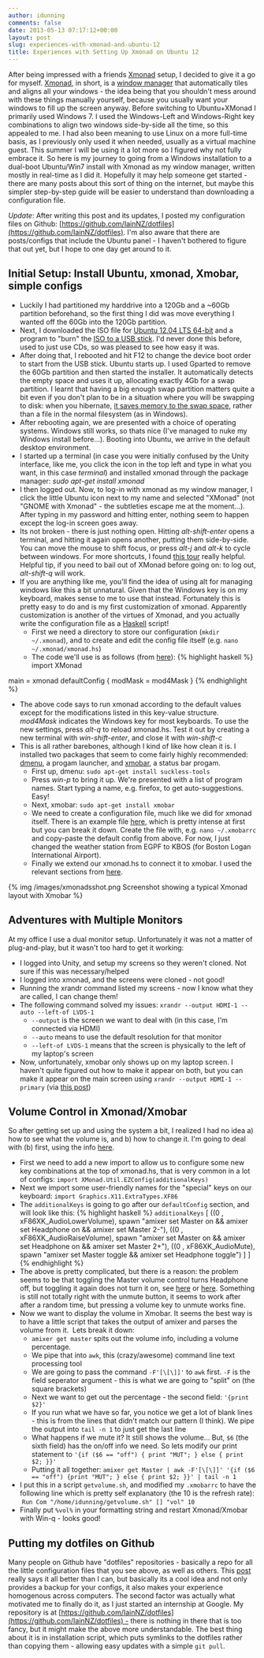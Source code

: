 ```yaml
---
author: idunning
comments: false
date: 2013-05-13 07:17:12+00:00
layout: post
slug: experiences-with-xmonad-and-ubuntu-12
title: Experiences with Setting Up Xmonad on Ubuntu 12
---
```


After being impressed with a friends [Xmonad](http://xmonad.org/) setup, I decided to give it a go for myself. [Xmonad](http://xmonad.org/), in short, is a [window manager](http://en.wikipedia.org/wiki/Window_manager) that automatically tiles and aligns all your windows - the idea being that you shouldn't mess around with these things manually yourself, because you usually want your windows to fill up the screen anyway. Before switching to Ubuntu+XMonad I primarily used Windows 7. I used the Windows-Left and Windows-Right key combinations to align two windows side-by-side all the time, so this appealed to me. I had also been meaning to use Linux on a more full-time basis, as I previously only used it when needed, usually as a virtual machine guest. This summer I will be using it a lot more so I figured why not fully embrace it. So here is my journey to going from a Windows installation to a dual-boot Ubuntu/Win7 install with Xmonad as my window manager, written mostly in real-time as I did it. Hopefully it may help someone get started - there are many posts about this sort of thing on the internet, but maybe this simpler step-by-step guide will be easier to understand than downloading a configuration file.

_Update_: After writing this post and its updates, I posted my configuration files on Github: [https://github.com/IainNZ/dotfiles](https://github.com/IainNZ/dotfiles). I'm also aware that there are posts/configs that include the Ubuntu panel - I haven't bothered to figure that out yet, but I hope to one day get around to it.

## Initial Setup: Install Ubuntu, xmonad, Xmobar, simple configs

  * Luckily I had partitioned my harddrive into a 120Gb and a ~60Gb partition beforehand, so the first thing I did was move everything I wanted off the 60Gb into the 120Gb partition.
  * Next, I downloaded the ISO file for [Ubuntu 12.04 LTS 64-bit](http://www.ubuntu.com/download/desktop) and a program to "burn" the [ISO to a USB stick](http://www.pendrivelinux.com/universal-usb-installer-easy-as-1-2-3/). I'd never done this before, used to just use CDs, so was pleased to see how easy it was.
  * After doing that, I rebooted and hit F12 to change the device boot order to start from the USB stick.
   Ubuntu starts up. I used Gparted to remove the 60Gb partition and then started the installer. It automatically detects the empty space and uses it up, allocating exactly 4Gb for a swap partition. I learnt that having a big enough swap partition matters quite a bit even if you don't plan to be in a situation where you will be swapping to disk: when you hibernate, [it saves memory to the swap space](http://www.howtogeek.com/113923/how-to-re-enable-hibernate-in-ubuntu-12.04/), rather than a file in the normal filesystem (as in Windows).
  * After rebooting again, we are presented with a choice of operating systems. Windows still works, so thats nice (I've managed to nuke my Windows install before...). Booting into Ubuntu, we arrive in the default desktop environment.
  * I started up a terminal (in case you were initially confused by the Unity interface, like me, you click the icon in the top left and type in what you want, in this case _terminal_) and installed xmonad through the package manager: _sudo apt-get install xmonad_
  * I then logged out. Now, to log-in with xmonad as my window manager, I click the little Ubuntu icon next to my name and selected "XMonad" (not "GNOME with Xmonad" - the subtleties escape me at the moment...). After typing in my password and hitting enter, nothing seem to happen except the log-in screen goes away.
  * Its not broken - there is just nothing open. Hitting _alt-shift-enter_ opens a terminal, and hitting it again opens another, putting them side-by-side. You can move the mouse to shift focus, or press _alt-j_ and _alt-k_ to cycle between windows. For more shortcuts, I found [this tour](http://xmonad.org/tour.html) really helpful. Helpful tip, if you need to bail out of XMonad before going on: to log out, _alt-shift-q_ will work.
  * If you are anything like me, you'll find the idea of using alt for managing windows like this a bit unnatural. Given that the Windows key is on my keyboard, makes sense to me to use that instead. Fortunately this is pretty easy to do and is my first customization of xmonad. Apparently customization is another of the virtues of Xmonad, and you actually write the configuration file as a [Haskell](http://en.wikipedia.org/wiki/Haskell_(programming_language)) script!
    * First we need a directory to store our configuration (``mkdir ~/.xmonad``), and to create and edit the config file itself (e.g. ``nano ~/.xmonad/xmonad.hs``)
    * The code we'll use is as follows (from [here](http://www.haskell.org/haskellwiki/xmonad/Frequently_asked_questions#Rebinding_the_mod_key_.28Alt_conflicts_with_other_apps.3B_I_want_the_____key.21.29)):
{% highlight haskell %}
import XMonad

main = xmonad defaultConfig
         { modMask = mod4Mask
         }
{% endhighlight %}
  * The above code says to run xmonad according to the default values except for the modifications listed in this key-value structure. _mod4Mask_ indicates the Windows key for most keyboards. To use the new settings, press _alt-q_ to reload xmonad.hs. Test it out by creating a new terminal with _win-shift-enter_, and close it with _win-shift-c_
  * This is all rather barebones, although I kind of like how clean it is. I installed two packages that seem to come fairly highly recommended: [dmenu](http://tools.suckless.org/dmenu/), a progam launcher, and [xmobar](http://projects.haskell.org/xmobar/), a status bar progam.
    * First up, dmenu: ``sudo apt-get install suckless-tools``
    * Press _win-p_ to bring it up. We're presented with a list of program names. Start typing a name, e.g. firefox, to get auto-suggestions. Easy!
    * Next, xmobar: ``sudo apt-get install xmobar``
    * We need to create a configuration file, much like we did for xmonad itself. There is an example file [here](http://www.haskell.org/haskellwiki/Xmonad/Config_archive/John_Goerzen%27s_Configuration#Configuring_xmobar), which is pretty intense at first but you can break it down. Create the file with, e.g. ``nano ~/.xmobarrc`` and copy-paste the default config from above. For now, I just changed the weather station from EGPF to KBOS (for Boston Logan International Airport).
    * Finally we extend our xmonad.hs to connect it to xmobar. I used the relevant sections from [here](http://www.haskell.org/haskellwiki/xmonad/Config_archive/John_Goerzen%27s_Configuration#Configuring_xmonad_to_use_xmobar).

{% img /images/xmonadsshot.png Screenshot showing a typical Xmonad layout with Xmobar %}

## Adventures with Multiple Monitors

At my office I use a dual monitor setup. Unfortunately it was not a matter of plug-and-play, but it wasn't too hard to get it working:

  * I logged into Unity, and setup my screens so they weren't cloned. Not sure if this was necessary/helped
  * I logged into xmonad, and the screens were cloned - not good!
  * Running the xrandr command listed my screens - now I know what they are called, I can change them!
  * The following command solved my issues: ``xrandr --output HDMI-1 --auto --left-of LVDS-1``
    * ``--output`` is the screen we want to deal with (in this case, I'm connected via HDMI)
    * ``--auto`` means to use the default resolution for that monitor
    * ``--left-of LVDS-1`` means that the screen is physically to the left of my laptop's screen
  * Now, unfortunately, xmobar only shows up on my laptop screen. I haven't quite figured out how to make it appear on both, but you can make it appear on the main screen using ``xrandr --output HDMI-1 --primary`` (via [this post](http://blog.ezyang.com/2011/06/multi-monitor-xmobar-placement-on-nome/))

## Volume Control in Xmonad/Xmobar

So after getting set up and using the system a bit, I realized I had no idea a) how to see what the volume is, and b) how to change it. I'm going to deal with (b) first, using the info [here](http://superuser.com/questions/389737/how-do-you-make-volume-keys-and-mute-key-work-in-xmonad).

  * First we need to add a new import to allow us to configure some new key combinations at the top of xmonad.hs, that is very common in a lot of configs: ``import XMonad.Util.EZConfig(additionalKeys)``
  * Next we import some user-friendly names for the "special" keys on our keyboard: ``import Graphics.X11.ExtraTypes.XF86``
  * The ``additionalKeys`` is going to go after our ``defaultConfig`` section, and will look like this:
{% highlight haskell %}
`additionalKeys`
    [ ((0 , xF86XK_AudioLowerVolume), spawn "amixer set Master on && amixer set Headphone on && amixer set Master 2-"), 
      ((0 , xF86XK_AudioRaiseVolume), spawn "amixer set Master on && amixer set Headphone on && amixer set Master 2+"),
      ((0 , xF86XK_AudioMute), spawn "amixer set Master toggle && amixer set Headphone toggle") ]
    ]
{% endhighlight %}
  * The above is pretty complicated, but there is a reason: the problem seems to be that toggling the Master volume control turns Headphone off, but toggling it again does not turn it on, see [here](http://ubuntuforums.org/showthread.php?t=1796713) or [here](http://askubuntu.com/questions/65764/how-do-i-toggle-sound-with-amixer). Something is still not totally right with the unmute button, it seems to work after after a random time, but pressing a volume key to unmute works fine.
  * Now we want to display the volume in Xmobar. It seems the best way is to have a little script that takes the output of amixer and parses the volume from it.  Lets break it down:
    * ``amixer get master`` spits out the volume info, including a volume percentage.
    * We pipe that into ``awk``, this (crazy/awesome) command line text processing tool
    * We are going to pass the command ``-F'[\[\]]'`` to ``awk`` first. ``-F`` is the field seperator argument - this is what we are going to "split" on (the square brackets)
    * Next we want to get out the percentage - the second field: ``'{print $2}'``
    * If you run what we have so far, you notice we get a lot of blank lines - this is from the lines that didn't match our pattern (I think). We pipe the output into ``tail -n 1`` to just get the last line
    * What happens if we mute it? It still shows the volume... But, ``$6`` (the sixth field) has the on/off info we need. So lets modify our print statement to ``'{if ($6 == "off") { print "MUT"; } else { print $2; }}'``
    * Putting it all together: ``amixer get Master | awk -F'[\[\]]' '{if ($6 == "off") {print "MUT"; } else { print $2; }}' | tail -n 1``
  * I put this in a script ``getvolume.sh``, and modified my ``.xmobarrc`` to have the following line which is pretty self explanatory (the 10 is the refresh rate):  ``Run Com "/home/idunning/getvolume.sh" [] "vol" 10``
  * Finally put ``%vol%`` in your formatting string and restart Xmonad/Xmobar with Win-q - looks good!

## Putting my dotfiles on Github

Many people on Github have "dotfiles" repositories - basically a repo for all the little configuration files that you see above, as well as others. This [post](http://blog.smalleycreative.com/tutorials/using-git-and-github-to-manage-your-dotfiles/) really says it all better than I can, but basically its a cool idea and not only provides a backup for your configs, it also makes your experience homogenous across computers. The second factor was actually what motivated me to finally do it, as I just started an internship at Google. My repository is at [https://github.com/IainNZ/dotfiles](https://github.com/IainNZ/dotfiles) - there is nothing in there that is too fancy, but it might make the above more understandable. The best thing about it is in installation script, which puts symlinks to the dotfiles rather than copying them - allowing easy updates with a simple ``git pull``.
